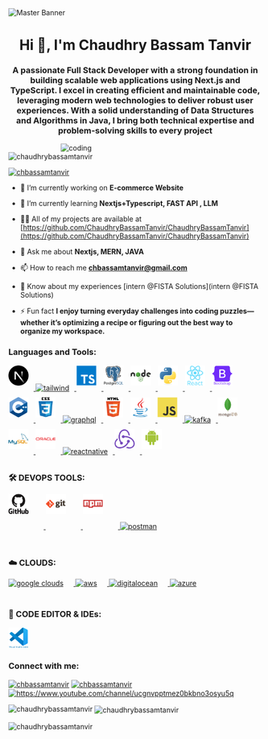 <img  src="https://media.licdn.com/dms/image/v2/D4D12AQH4mcQALwgZ7Q/article-cover_image-shrink_600_2000/article-cover_image-shrink_600_2000/0/1691989932071?e=2147483647&v=beta&t=Y-I1jvjtM82DoAy9jwPDiv4ofXjTqVkIOlE_tqWlcdw" alt="Master Banner" style="width: 100%; height: 450px;" />

<h1 align="center">Hi 👋, I'm Chaudhry Bassam Tanvir</h1>
<h3 align="center">A passionate Full Stack Developer with a strong foundation in building scalable web applications using Next.js and TypeScript. I excel in creating efficient and maintainable code, leveraging modern web technologies to deliver robust user experiences. With a solid understanding of Data Structures and Algorithms in Java, I bring both technical expertise and problem-solving skills to every project</h3>

<img align="right" alt="coding" width="400" src="https://c.tenor.com/2uyENRmiUt0AAAAC/coding.gif" />

<p align="left"> <img src="https://komarev.com/ghpvc/?username=chaudhrybassamtanvir&label=Profile%20views&color=0e75b6&style=flat" alt="chaudhrybassamtanvir" /> </p>


<p align="left"> <a href="https://twitter.com/chbassamtanvir" target="blank"><img src="https://img.shields.io/twitter/follow/chbassamtanvir?logo=twitter&style=for-the-badge" alt="chbassamtanvir" /></a> </p>

- 🔭 I’m currently working on **E-commerce Website**

- 🌱 I’m currently learning **Nextjs+Typescript, FAST API , LLM**

- 👨‍💻 All of my projects are available at [https://github.com/ChaudhryBassamTanvir/ChaudhryBassamTanvir](https://github.com/ChaudhryBassamTanvir/ChaudhryBassamTanvir)

- 💬 Ask me about **Nextjs, MERN, JAVA**

- 📫 How to reach me **chbassamtanvir@gmail.com**

- 📄 Know about my experiences [intern @FISTA Solutions](intern @FISTA Solutions)

- ⚡ Fun fact **I enjoy turning everyday challenges into coding puzzles—whether it’s optimizing a recipe or figuring out the best way to organize my workspace.**



<h3 align="left">Languages and Tools:</h3>
<p align="left">
<a href="https://nextjs.org/" target="_blank" rel="noreferrer">
  <img src="https://raw.githubusercontent.com/devicons/devicon/master/icons/nextjs/nextjs-original.svg" alt="nextjs" width="40" height="40" style="margin: 0 10px 10px 0;" />
</a>
  <a href="https://tailwindcss.com/" target="_blank" rel="noreferrer">
    <img src="https://www.vectorlogo.zone/logos/tailwindcss/tailwindcss-icon.svg" alt="tailwind" width="40" height="40" style="margin: 0 10px 10px 0;" />
  </a>
  <a href="https://www.typescriptlang.org/" target="_blank" rel="noreferrer">
    <img src="https://raw.githubusercontent.com/devicons/devicon/master/icons/typescript/typescript-original.svg" alt="typescript" width="40" height="40" style="margin: 0 10px 10px 0;" />
  </a>
  <a href="https://www.postgresql.org" target="_blank" rel="noreferrer">
    <img src="https://raw.githubusercontent.com/devicons/devicon/master/icons/postgresql/postgresql-original-wordmark.svg" alt="postgresql" width="40" height="40" style="margin: 0 10px 10px 0;" />
  </a>
  <a href="https://nodejs.org" target="_blank" rel="noreferrer">
    <img src="https://raw.githubusercontent.com/devicons/devicon/master/icons/nodejs/nodejs-original-wordmark.svg" alt="nodejs" width="40" height="40" style="margin: 0 10px 10px 0;" />
  </a>
  <a href="https://www.python.org" target="_blank" rel="noreferrer">
    <img src="https://raw.githubusercontent.com/devicons/devicon/master/icons/python/python-original.svg" alt="python" width="40" height="40" style="margin: 0 10px 10px 0;" />
  </a>
  <a href="https://reactjs.org/" target="_blank" rel="noreferrer">
    <img src="https://raw.githubusercontent.com/devicons/devicon/master/icons/react/react-original-wordmark.svg" alt="react" width="40" height="40" style="margin: 0 10px 10px 0;" />
  </a>  
  
  <a href="https://getbootstrap.com" target="_blank" rel="noreferrer">
    <img src="https://raw.githubusercontent.com/devicons/devicon/master/icons/bootstrap/bootstrap-plain-wordmark.svg" alt="bootstrap" width="40" height="40" style="margin: 0 10px 10px 0;" />
  </a>
  <a href="https://www.w3schools.com/cpp/" target="_blank" rel="noreferrer">
    <img src="https://raw.githubusercontent.com/devicons/devicon/master/icons/cplusplus/cplusplus-original.svg" alt="cplusplus" width="40" height="40" style="margin: 0 10px 10px 0;" />
  </a>
  <a href="https://www.w3schools.com/css/" target="_blank" rel="noreferrer">
    <img src="https://raw.githubusercontent.com/devicons/devicon/master/icons/css3/css3-original-wordmark.svg" alt="css3" width="40" height="40" style="margin: 0 10px 10px 0;" />
  </a>
  <a href="https://graphql.org" target="_blank" rel="noreferrer">
    <img src="https://www.vectorlogo.zone/logos/graphql/graphql-icon.svg" alt="graphql" width="40" height="40" style="margin: 0 10px 10px 0;" />
  </a>
  <a href="https://www.w3.org/html/" target="_blank" rel="noreferrer">
    <img src="https://raw.githubusercontent.com/devicons/devicon/master/icons/html5/html5-original-wordmark.svg" alt="html5" width="40" height="40" style="margin: 0 10px 10px 0;" />
  </a>
  <a href="https://www.java.com" target="_blank" rel="noreferrer">
    <img src="https://raw.githubusercontent.com/devicons/devicon/master/icons/java/java-original.svg" alt="java" width="40" height="40" style="margin: 0 10px 10px 0;" />
  </a>
  <a href="https://developer.mozilla.org/en-US/docs/Web/JavaScript" target="_blank" rel="noreferrer">
    <img src="https://raw.githubusercontent.com/devicons/devicon/master/icons/javascript/javascript-original.svg" alt="javascript" width="40" height="40" style="margin: 0 10px 10px 0;" />
  </a>
  <a href="https://kafka.apache.org/" target="_blank" rel="noreferrer">
    <img src="https://www.vectorlogo.zone/logos/apache_kafka/apache_kafka-icon.svg" alt="kafka" width="40" height="40" style="margin: 0 10px 10px 0;" />
  </a>
  <a href="https://www.mongodb.com/" target="_blank" rel="noreferrer">
    <img src="https://raw.githubusercontent.com/devicons/devicon/master/icons/mongodb/mongodb-original-wordmark.svg" alt="mongodb" width="40" height="40" style="margin: 0 10px 10px 0;" />
  </a>
  <a href="https://www.mysql.com/" target="_blank" rel="noreferrer">
    <img src="https://raw.githubusercontent.com/devicons/devicon/master/icons/mysql/mysql-original-wordmark.svg" alt="mysql" width="40" height="40" style="margin: 0 10px 10px 0;" />
  </a>



  <a href="https://www.oracle.com/" target="_blank" rel="noreferrer">
    <img src="https://raw.githubusercontent.com/devicons/devicon/master/icons/oracle/oracle-original.svg" alt="oracle" width="40" height="40" style="margin: 0 10px 10px 0;" />
  </a>


  <a href="https://reactnative.dev/" target="_blank" rel="noreferrer">
    <img src="https://reactnative.dev/img/header_logo.svg" alt="reactnative" width="40" height="40" style="margin: 0 10px 10px 0;" />
  </a>
  <a href="https://redux.js.org" target="_blank" rel="noreferrer">
    <img src="https://raw.githubusercontent.com/devicons/devicon/master/icons/redux/redux-original.svg" alt="redux" width="40" height="40" style="margin: 0 10px 10px 0;" />
  </a>

  <a href="https://developer.android.com" target="_blank" rel="noreferrer">
    <img src="https://raw.githubusercontent.com/devicons/devicon/master/icons/android/android-original-wordmark.svg" alt="android" width="40" height="40" style="margin: 0 10px 10px 0;" />
  </a>


</p>

<h3 align="left">🛠️ DEVOPS TOOLS:</h3>
<p align="left">
  <a href="https://github.com/" target="_blank" rel="noreferrer">
    <img src="https://raw.githubusercontent.com/devicons/devicon/master/icons/github/github-original-wordmark.svg" alt="github" width="40" height="40" style="margin: 0 30px 30px 0;" />
  </a>
  <a href="https://git-scm.com/" target="_blank" rel="noreferrer">
    <img src="https://raw.githubusercontent.com/devicons/devicon/master/icons/git/git-original-wordmark.svg" alt="git" width="40" height="40" style="margin: 0 30px 30px 0;" />
  </a>
  <a href="https://www.npmjs.com/" target="_blank" rel="noreferrer">
    <img src="https://raw.githubusercontent.com/devicons/devicon/master/icons/npm/npm-original-wordmark.svg" alt="npm" width="40" height="40" style="margin: 0 30px 30px 0;" />
  </a>
  <a href="https://www.postman.com/" target="_blank" rel="noreferrer">
    <img src="https://www.vectorlogo.zone/logos/getpostman/getpostman-icon.svg" alt="postman" width="40" height="40" style="margin: 0 30px 30px 0;" />
  </a>
</p>

<h3 align="left">☁️ CLOUDS:</h3>
<p align="left">
  <a href="https://cloud.google.com/" target="_blank" rel="noreferrer">
    <img src="https://www.vectorlogo.zone/logos/google_cloud/google_cloud-icon.svg" alt="google clouds" width="40" height="40" style="margin: 0 20px 20px 0;" />
  </a>
  <a href="https://aws.amazon.com/" target="_blank" rel="noreferrer">
    <img src="https://www.vectorlogo.zone/logos/amazon_aws/amazon_aws-icon.svg" alt="aws" width="40" height="40" style="margin: 0 20px 20px 0;" />
  </a>
  <a href="https://www.digitalocean.com/" target="_blank" rel="noreferrer">
    <img src="https://www.vectorlogo.zone/logos/digitalocean/digitalocean-icon.svg" alt="digitalocean" width="40" height="40" style="margin: 0 20px 20px 0;" />
  </a>
  <a href="https://azure.microsoft.com/en-in/" target="_blank" rel="noreferrer">
    <img src="https://www.vectorlogo.zone/logos/microsoft_azure/microsoft_azure-icon.svg" alt="azure" width="40" height="40" style="margin: 0 20px 20px 0;" />
  </a>
</p>

<h3 align="left">📄 CODE EDITOR & IDEs:</h3>
<p align="left">
  <a href="https://code.visualstudio.com/" target="_blank" rel="noreferrer">
    <img src="https://raw.githubusercontent.com/devicons/devicon/master/icons/vscode/vscode-original-wordmark.svg" alt="vscode" width="40" height="40"/>
  </a>
</p>

<h3 align="left">Connect with me:</h3>
<p align="left">
<a href="https://twitter.com/chbassamtanvir" target="blank"><img align="center" src="https://raw.githubusercontent.com/rahuldkjain/github-profile-readme-generator/master/src/images/icons/Social/twitter.svg" alt="chbassamtanvir" height="30" width="40" /></a>
<a href="https://instagram.com/chbassamtanvir" target="blank"><img align="center" src="https://raw.githubusercontent.com/rahuldkjain/github-profile-readme-generator/master/src/images/icons/Social/instagram.svg" alt="chbassamtanvir" height="30" width="40" /></a>
<a href="https://www.youtube.com/c/https://www.youtube.com/channel/ucgnvpptmez0bkbno3osyu5q" target="blank"><img align="center" src="https://raw.githubusercontent.com/rahuldkjain/github-profile-readme-generator/master/src/images/icons/Social/youtube.svg" alt="https://www.youtube.com/channel/ucgnvpptmez0bkbno3osyu5q" height="30" width="40" ></a>
</p>
<p><img align="left" src="https://github-readme-stats.vercel.app/api/top-langs?username=chaudhrybassamtanvir&show_icons=true&locale=en&layout=compact" alt="chaudhrybassamtanvir" /></p>

<p>&nbsp;<img align="center" src="https://github-readme-stats.vercel.app/api?username=chaudhrybassamtanvir&show_icons=true&locale=en" alt="chaudhrybassamtanvir" /></p>

<p><img align="center" src="https://github-readme-streak-stats.herokuapp.com/?user=chaudhrybassamtanvir&" alt="chaudhrybassamtanvir" /></p>
